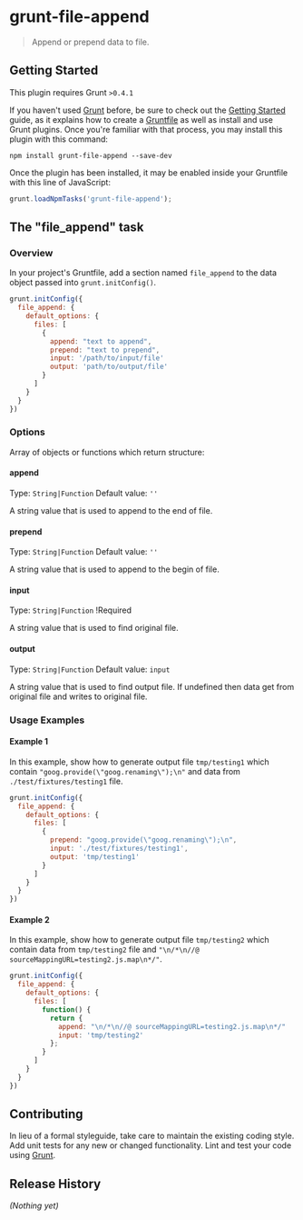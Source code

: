 # grunt-file-append

> Append or prepend data to file.

## Getting Started
This plugin requires Grunt `>0.4.1`

If you haven't used [Grunt](http://gruntjs.com/) before, be sure to check out the [Getting Started](http://gruntjs.com/getting-started) guide, as it explains how to create a [Gruntfile](http://gruntjs.com/sample-gruntfile) as well as install and use Grunt plugins. Once you're familiar with that process, you may install this plugin with this command:

```shell
npm install grunt-file-append --save-dev
```

Once the plugin has been installed, it may be enabled inside your Gruntfile with this line of JavaScript:

```js
grunt.loadNpmTasks('grunt-file-append');
```

## The "file_append" task

### Overview
In your project's Gruntfile, add a section named `file_append` to the data object passed into `grunt.initConfig()`.

```js
grunt.initConfig({
  file_append: {
    default_options: {
      files: [
        {
          append: "text to append",
          prepend: "text to prepend",
          input: '/path/to/input/file'
          output: 'path/to/output/file'
        }
      ]
    }
  }
})
```

### Options

Array of objects or functions which return structure:

#### append
Type: `String|Function`
Default value: `''`

A string value that is used to append to the end of file.

#### prepend
Type: `String|Function`
Default value: `''`

A string value that is used to append to the begin of file.

#### input
Type: `String|Function`
!Required

A string value that is used to find original file.

#### output
Type: `String|Function`
Default value: `input`

A string value that is used to find output file. If undefined then data get from original file and writes to original file.

### Usage Examples

#### Example 1
In this example, show how to generate output file `tmp/testing1` which contain `"goog.provide(\"goog.renaming\");\n"` and data from `./test/fixtures/testing1` file.

```js
grunt.initConfig({
  file_append: {
    default_options: {
      files: [
        {
          prepend: "goog.provide(\"goog.renaming\");\n",
          input: './test/fixtures/testing1',
          output: 'tmp/testing1'
        }
      ]
    }
  }
})
```

#### Example 2
In this example, show how to generate output file `tmp/testing2` which contain data from `tmp/testing2` file and `"\n/*\n//@ sourceMappingURL=testing2.js.map\n*/"`.

```js
grunt.initConfig({
  file_append: {
    default_options: {
      files: [
        function() {
          return {
            append: "\n/*\n//@ sourceMappingURL=testing2.js.map\n*/"
            input: 'tmp/testing2'
          };
        }
      ]
    }
  }
})
```

## Contributing
In lieu of a formal styleguide, take care to maintain the existing coding style. Add unit tests for any new or changed functionality. Lint and test your code using [Grunt](http://gruntjs.com/).

## Release History
_(Nothing yet)_
